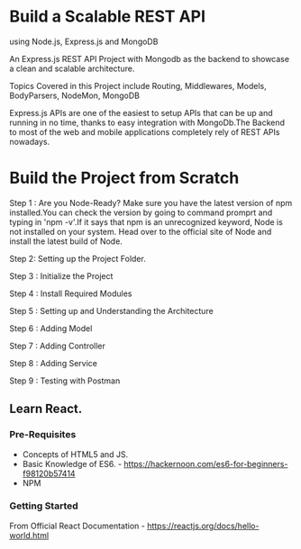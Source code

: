 # Build a Scalable REST API 
using Node.js, Express.js and MongoDB

An Express.js REST API Project with Mongodb as the backend to showcase a clean and scalable architecture.

Topics Covered in this Project include 
Routing,
Middlewares, 
Models, 
BodyParsers,
NodeMon, 
MongoDB

Express.js APIs are one of the easiest to setup APIs that can be up and running in no time, thanks to easy integration with MongoDb.The Backend to most of the web and mobile applications completely rely of REST APIs nowadays.

# Build the Project from Scratch
Step 1 : Are you Node-Ready?
Make sure you have the latest version of npm installed.You can check the version by going to command promprt and typing in 'npm -v'.If it says that npm is an unrecognized keyword, Node is not installed on your system. Head over to the official site of Node and install the latest build of Node.

Step 2: Setting up the Project Folder.

Step 3 : Initialize the Project

Step 4 : Install Required Modules

Step 5 : Setting up and Understanding the Architecture

Step 6 : Adding Model

Step 7 : Adding Controller

Step 8 : Adding Service

Step 9 : Testing with Postman

## Learn React.
### Pre-Requisites
- Concepts of HTML5 and JS.
- Basic Knowledge of ES6. - https://hackernoon.com/es6-for-beginners-f98120b57414
- NPM
### Getting Started
From Official React Documentation - https://reactjs.org/docs/hello-world.html
